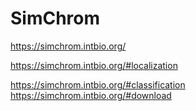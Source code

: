 # SimChrom
https://simchrom.intbio.org/  

https://simchrom.intbio.org/#localization  

https://simchrom.intbio.org/#classification
https://simchrom.intbio.org/#download
